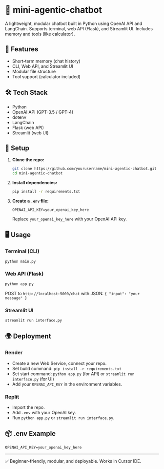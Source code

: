 # 🧠 mini-agentic-chatbot

A lightweight, modular chatbot built in Python using OpenAI API and LangChain. Supports terminal, web API (Flask), and Streamlit UI. Includes memory and tools (like calculator).

## 🚀 Features
- Short-term memory (chat history)
- CLI, Web API, and Streamlit UI
- Modular file structure
- Tool support (calculator included)

## 🛠 Tech Stack
- Python
- OpenAI API (GPT-3.5 / GPT-4)
- dotenv
- LangChain
- Flask (web API)
- Streamlit (web UI)

## 🔧 Setup

1. **Clone the repo:**
   ```bash
   git clone https://github.com/yourusername/mini-agentic-chatbot.git
   cd mini-agentic-chatbot
   ```

2. **Install dependencies:**
   ```bash
   pip install -r requirements.txt
   ```

3. **Create a `.env` file:**
   ```
   OPENAI_API_KEY=your_openai_key_here
   ```
   Replace `your_openai_key_here` with your OpenAI API key.

## 🖥️ Usage

### Terminal (CLI)
```bash
python main.py
```

### Web API (Flask)
```bash
python app.py
```
POST to `http://localhost:5000/chat` with JSON: `{ "input": "your message" }`

### Streamlit UI
```bash
streamlit run interface.py
```

## 🌍 Deployment

### Render
- Create a new Web Service, connect your repo.
- Set build command: `pip install -r requirements.txt`
- Set start command: `python app.py` (for API) or `streamlit run interface.py` (for UI)
- Add your `OPENAI_API_KEY` in the environment variables.

### Replit
- Import the repo.
- Add `.env` with your OpenAI key.
- Run `python app.py` or `streamlit run interface.py`.

## 📦 .env Example
```
OPENAI_API_KEY=your_openai_key_here
```

---
✅ Beginner-friendly, modular, and deployable. Works in Cursor IDE. 